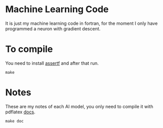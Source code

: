 # Machine Learning Code
It is just my machine learning code in fortran, for the moment I only have programmed a neuron with gradient descent.
# To compile
You need to install [assertf](https://github.com/alecksandr26/assert-fortran/blob/main/README.md) and after that run.
```
make
```
# Notes
These are my notes of each AI model, you only need to compile it with pdflatex [docs](https://github.com/alecksandr26/fortran-ml/tree/main/docs).
```
make doc
```
